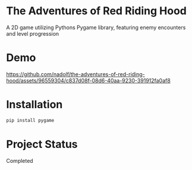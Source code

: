 # The Adventures of Red Riding Hood
A 2D game utilizing Pythons Pygame library, featuring enemy encounters and level progression

# Demo
https://github.com/nadolf/the-adventures-of-red-riding-hood/assets/96559304/c837d08f-08d6-40aa-9230-391912fa0af8

# Installation
```sh
pip install pygame
```

# Project Status
Completed
